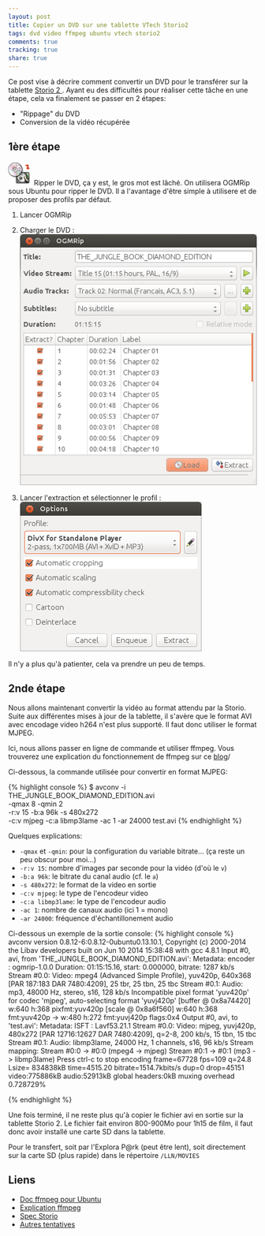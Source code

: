 ```yaml
---
layout: post
title: Copier un DVD sur une tablette VTech Storio2
tags: dvd video ffmpeg ubuntu vtech storio2
comments: true
tracking: true
share: true
---
```


Ce post vise à décrire comment convertir un DVD pour le transférer sur la tablette
[Storio 2 ](http://www.vtech-jouets.com/vtech-et-vous/manuels/storio2.html).
Ayant eu des difficultés pour réaliser cette tâche en une étape, cela va finalement
se passer en 2 étapes:

* "Rippage" du DVD
* Conversion de la vidéo récupérée

## 1ère étape

![OGMRip](/images/storio/ogmrip.png)
Ripper le DVD, ça y est, le gros mot est lâché. On utilisera OGMRip sous Ubuntu pour
ripper le DVD. Il a l'avantage d'être simple à utilisere et de proposer des profils par défaut.

1. Lancer OGMRip
2. Charger le DVD : 
![OGMRip - choix DVD](/images/storio/ogmrip_01.png)

3. Lancer l'extraction et sélectionner le profil :  
![OGMRip - choix profil](/images/storio/ogmrip_02.png)

Il n'y a plus qu'à patienter, cela va prendre un peu de temps.

## 2nde étape

Nous allons maintenant convertir la vidéo au format attendu par la Storio.
Suite aux différentes mises à jour de la tablette, il s'avère que le format
AVI avec encodage video h264 n'est plus supporté. Il faut donc utiliser le
format MJPEG.

Ici, nous allons passer en ligne de commande et utiliser ffmpeg. Vous trouverez une explication du fonctionnement de ffmpeg sur ce [blog](http://www.jcartier.net/spip.php?article57)/

Ci-dessous, la commande utilisée pour convertir en format MJPEG:

{% highlight console %}
$ avconv -i THE_JUNGLE_BOOK_DIAMOND_EDITION.avi \
         -qmax 8 -qmin 2 \
	 -r:v 15 -b:a 96k -s 480x272 \
	 -c:v mjpeg -c:a libmp3lame -ac 1 -ar 24000 test.avi
{% endhighlight %}

Quelques explications:

* ``-qmax`` et ``-qmin``: pour la configuration du variable bitrate... (ça reste un peu obscur pour moi...)
* ``-r:v 15``: nombre d'images par seconde pour la vidéo (d'où le ``v``)
* ``-b:a 96k``: le bitrate du canal audio (cf. le ``a``)
* ``-s 480x272``: le format de la video en sortie
* ``-c:v mjpeg``: le type de l'encodeur video
* ``-c:a libmp3lame``: le type de l'encodeur audio
* ``-ac 1``: nombre de canaux audio (ici 1 = mono)
* ``-ar 24000``: fréquence d'échantillonement audio


Ci-dessous un exemple de la sortie console:
{% highlight console %}
avconv version 0.8.12-6:0.8.12-0ubuntu0.13.10.1, Copyright (c) 2000-2014 the Libav developers
  built on Jun 10 2014 15:38:48 with gcc 4.8.1
Input #0, avi, from 'THE_JUNGLE_BOOK_DIAMOND_EDITION.avi':
  Metadata:
    encoder         : ogmrip-1.0.0
  Duration: 01:15:15.16, start: 0.000000, bitrate: 1287 kb/s
    Stream #0.0: Video: mpeg4 (Advanced Simple Profile), yuv420p, 640x368 [PAR 187:183 DAR 7480:4209], 25 tbr, 25 tbn, 25 tbc
    Stream #0.1: Audio: mp3, 48000 Hz, stereo, s16, 128 kb/s
Incompatible pixel format 'yuv420p' for codec 'mjpeg', auto-selecting format 'yuvj420p'
[buffer @ 0x8a74420] w:640 h:368 pixfmt:yuv420p
[scale @ 0x8a6f560] w:640 h:368 fmt:yuv420p -> w:480 h:272 fmt:yuvj420p flags:0x4
Output #0, avi, to 'test.avi':
  Metadata:
    ISFT            : Lavf53.21.1
    Stream #0.0: Video: mjpeg, yuvj420p, 480x272 [PAR 12716:12627 DAR 7480:4209], q=2-8, 200 kb/s, 15 tbn, 15 tbc
    Stream #0.1: Audio: libmp3lame, 24000 Hz, 1 channels, s16, 96 kb/s
Stream mapping:
  Stream #0:0 -> #0:0 (mpeg4 -> mjpeg)
  Stream #0:1 -> #0:1 (mp3 -> libmp3lame)
Press ctrl-c to stop encoding
frame=67728 fps=109 q=24.8 Lsize=  834838kB time=4515.20 bitrate=1514.7kbits/s dup=0 drop=45151    
video:775886kB audio:52913kB global headers:0kB muxing overhead 0.728729%

{% endhighlight %}

Une fois terminé, il ne reste plus qu'à copier le fichier avi en sortie sur 
la tablette Storio 2. Le fichier fait environ 800-900Mo pour 1h15 de film, 
il faut donc avoir installé une carte SD dans la tablette.

Pour le transfert, soit par l'Explora P@rk (peut être lent), soit directement
sur la carte SD (plus rapide) dans le répertoire ``/LLN/MOVIES``

## Liens

* [Doc ffmpeg pour Ubuntu](http://doc.ubuntu-fr.org/ffmpeg)
* [Explication ffmpeg](http://www.jcartier.net/spip.php?article57)
* [Spec Storio](http://www.familledegeeks.fr/comment-resoudre-les-petits-soucis-dutilisation-de-la-storio-de-vtech/)
* [Autres tentatives](http://geekmps.fr/tutoriaux/464-convertir-une-video-pour-storio-2-vtech)

